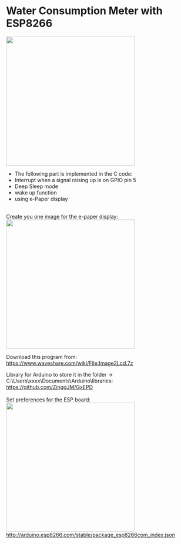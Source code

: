 <h1>Water Consumption Meter with ESP8266</h1>

<img src="https://user-images.githubusercontent.com/36192933/57177256-cdcb1680-6e62-11e9-8a13-db00b81c8379.png" width="350">


* The following part is implemented in the C code:
* Interrupt when a signal raising up is on GPIO pin 5
* Deep Sleep mode
* wake up function
* using e-Paper display
</br>
Create you one image for the e-paper display:

<img src="https://user-images.githubusercontent.com/36192933/57177253-c4da4500-6e62-11e9-8406-f156955d2b1c.png" width="350">

Download this program from:</br>
https://www.waveshare.com/wiki/File:Image2Lcd.7z

Library for Arduino to store it in the folder -> C:\Users\xxxx\Documents\Arduino\libraries:</br>
https://github.com/ZinggJM/GxEPD
</br>
</br>
Set preferences for the ESP board:</br>
<img src="https://user-images.githubusercontent.com/36192933/57177255-cad02600-6e62-11e9-9eb9-2575f9a6398c.png" width="350">
</br>
http://arduino.esp8266.com/stable/package_esp8266com_index.json
